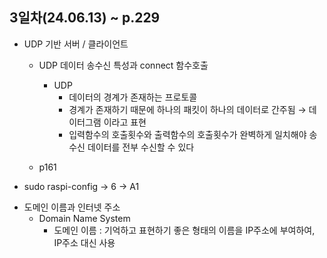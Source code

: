 ## 3일차(24.06.13) ~ p.229
- UDP 기반 서버 / 클라이언트
    - UDP 데이터 송수신 특성과 connect 함수호출
        - UDP
            - 데이터의 경계가 존재하는 프로토콜
            - 경계가 존재하기 때문에 하나의 패킷이 하나의 데이터로 간주됨 &rarr; 데이터그램 이라고 표현
            - 입력함수의 호출횟수와 출력함수의 호출횟수가 완벽하게 일치해야 송수신 데이터를 전부 수신할 수 있다
        
    - p161



* sudo raspi-config -> 6 -> A1


- 도메인 이름과 인터넷 주소
    - Domain Name System
        - 도메인 이름 : 기억하고 표현하기 좋은 형태의 이름을 IP주소에 부여하여, IP주소 대신 사용
        
